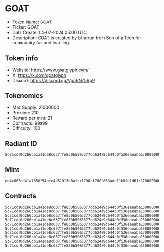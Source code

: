 # GOAT

- Token Name: GOAT
- Ticker: GOAT
- Data Create: 04-07-2024 05:00 UTC
- Description: GOAT is created by blindrun from Son of a Tech for community fun and learning.

## Token info
- Website: https://www.goatglyph.com/
- X: https://x.com/goatglyph
- Discord: https://discord.gg/VgaRNZ5RpP

## Tokenomics
- Max Supply: 21000000  
- Premine: 210   
- Reward per mint: 21  
- Contracts: 99999   
- Difficulty: 100

## Radiant ID
```
5c71cda0d266cb1a41de8c6377fe830b5066377cd624e9c644c0f536eaeaba1300000000
```

## Mint
```
ee4c865cd41a765d254bfe4a52013b0afccf790cf700f863ade11b8fe1d61c1700000000
```

## Contracts

```
5c71cda0d266cb1a41de8c6377fe830b5066377cd624e9c644c0f536eaeaba1300000001
5c71cda0d266cb1a41de8c6377fe830b5066377cd624e9c644c0f536eaeaba1300000002
5c71cda0d266cb1a41de8c6377fe830b5066377cd624e9c644c0f536eaeaba1300000003
5c71cda0d266cb1a41de8c6377fe830b5066377cd624e9c644c0f536eaeaba1300000004
5c71cda0d266cb1a41de8c6377fe830b5066377cd624e9c644c0f536eaeaba1300000005
5c71cda0d266cb1a41de8c6377fe830b5066377cd624e9c644c0f536eaeaba1300000006
5c71cda0d266cb1a41de8c6377fe830b5066377cd624e9c644c0f536eaeaba1300000007
5c71cda0d266cb1a41de8c6377fe830b5066377cd624e9c644c0f536eaeaba1300000008
5c71cda0d266cb1a41de8c6377fe830b5066377cd624e9c644c0f536eaeaba1300000009
5c71cda0d266cb1a41de8c6377fe830b5066377cd624e9c644c0f536eaeaba130000000a
```
